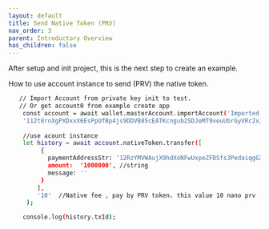```yaml
---
layout: default
title: Send Native Token (PRV)
nav_order: 3
parent: Introductory Overview
has_children: false
---
```


After setup and init project, this is the next step to create an example.

How to use account instance to send (PRV) the native token.

```bash
   // Import Account from private key init to test. 
   // Or get account0 from example create app  
    const account = await wallet.masterAccount.importAccount('Imported acc', 
    '112t8rnXgPXDxxX6EsPpUfBp4js9DDVB85cEATKcngub2SDJeMT9veuUbrGyVRc2xJmB1vVTsoq7KPruvNe4GDK9oRAoFLrmzi31TfaiufBf');  
   
    //use acount instance 
    let history = await account.nativeToken.transfer([
         {
           paymentAddressStr: '12RzYMVWAujX9hdXoNFwUxpeZFDSfs3PedaiqgG36bd9RPFjdMfuNmoyXSGTvpoHzm3dXh6ABmusooJEsNzXtcGGEzJzscgWD3wNGib',
           amount:  '1000000', //string 
           message: ''  
         }
        ], 
        '10'  //Native fee , pay by PRV token. this value 10 nano prv
     );

    console.log(history.txId);
```
